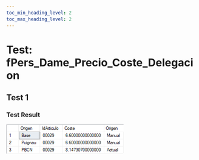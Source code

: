 ```yaml
---
toc_min_heading_level: 2
toc_max_heading_level: 2
---
```

# Test: fPers_Dame_Precio_Coste_Delegacion

## Test 1

<SqlViewer file="clients\puignau-bcn\3394\test_scripts\fPers_Dame_Precio_Coste_Delegacion.sql"/>

### Test Result

![test_result_fPers_Dame_Precio_Coste]

[test_result_fPers_Dame_Precio_Coste]: /clients/puignau-bcn\3394\test_scripts\test_result_fPers_Dame_Precio_Coste.png
